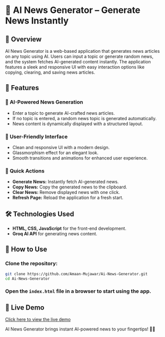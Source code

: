 # 📰 AI News Generator – Generate News Instantly  

## 🔹 Overview  
AI News Generator is a web-based application that generates news articles on any topic using AI. Users can input a topic or generate random news, and the system fetches AI-generated content instantly. The application features a sleek and responsive UI with easy interaction options like copying, clearing, and saving news articles.  

## 🚀 Features  

### 📝 **AI-Powered News Generation**  
- Enter a topic to generate AI-crafted news articles.  
- If no topic is entered, a random news topic is generated automatically.  
- News content is dynamically displayed with a structured layout.  

### 🎨 **User-Friendly Interface**  
- Clean and responsive UI with a modern design.  
- Glassmorphism effect for an elegant look.  
- Smooth transitions and animations for enhanced user experience.  

### 📌 **Quick Actions**  
- **Generate News:** Instantly fetch AI-generated news.  
- **Copy News:** Copy the generated news to the clipboard.  
- **Clear News:** Remove displayed news with one click.  
- **Refresh Page:** Reload the application for a fresh start.  

## 🛠️ **Technologies Used**  
- **HTML, CSS, JavaScript** for the front-end development.  
- **Groq AI API** for generating news content.  

## 📌 **How to Use**  
### Clone the repository:  
```bash
git clone https://github.com/Amaan-Mujawar/Ai-News-Generator.git
cd Ai-News-Generator  
```
### Open the `index.html` file in a browser to start using the app.  

## 🚀 **Live Demo**  
[Click here to view the live demo](https://amaan-mujawar.github.io/Ai-News-Generator/)  

AI News Generator brings instant AI-powered news to your fingertips! 🚀📰